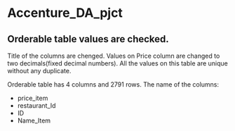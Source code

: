 # Accenture_DA_pjct
## Orderable table values are checked.

Title of the columns are chenged.
Values on Price column are changed to two decimals(fixed decimal numbers).
All the values on this table are unique without any duplicate.

Orderable table has 4 columns and 2791 rows.
The name of the columns:
- price_item
- restaurant_Id
- ID
- Name_Item
